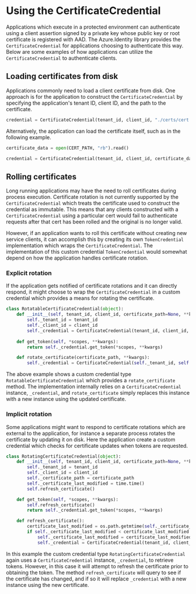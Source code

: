 # Using the CertificateCredential

Applications which execute in a protected environment can authenticate using a client assertion signed by a private key whose public key or root certificate is registered with AAD. The Azure.Identity library provides the `CertificateCredential` for applications choosing to authenticate this way. Below are some examples of how applications can utilize the `CertificateCredential` to authenticate clients.


## Loading certificates from disk

Applications commonly need to load a client certificate from disk. One approach is for the application to construct the `CertificateCredential` by specifying the application's tenant ID, client ID, and the path to the certificate.

```py
credential = CertificateCredential(tenant_id, client_id, "./certs/cert.pfx")
```
Alternatively, the application can load the certificate itself, such as in the following example.

```py
certificate_data = open(CERT_PATH, "rb").read()

credential = CertificateCredential(tenant_id, client_id, certificate_data=certificate_data)
```

## Rolling certificates

Long running applications may have the need to roll certificates during process execution. Certificate rotation is not currently supported by the `CertificateCredential` which treats the certificate used to construct the credential as immutable. This means that any clients constructed with a `CertificateCredential` using a particular cert would fail to authenticate requests after that cert has been rolled and the original is no longer valid. 

However, if an application wants to roll this certificate without creating new service clients, it can accomplish this by creating its own `TokenCredential` implementation which wraps the `CertificateCredential`. The implementation of this custom credential `TokenCredential` would somewhat depend on how the application handles certificate rotation.

### Explicit rotation

If the application gets notified of certificate rotations and it can directly respond, it might choose to wrap the `CertificateCredential` in a custom credential which provides a means for rotating the certificate. 

```py
class RotatableCertificateCredential(object):
    def __init__(self, tenant_id, client_id, certificate_path=None, **kwargs):
        self._tenant_id = tenant_id
        self._client_id = client_id
        self._credential = CertificateCredential(tenant_id, client_id, certificate_path, **kwargs)
    
    def get_token(self, *scopes, **kwargs):
        return self._credential.get_token(*scopes, **kwargs)

    def rotate_certificate(certificate_path, **kwargs):
        self._credential = CertificateCredential(self._tenant_id, self._client_id, certificate_path, **kwargs)
```

The above example shows a custom credential type `RotatableCertificateCredential` which provides a `rotate_certificate` method. The implementation internally relies on a `CertificateCredential` instance, `_credential`, and `rotate_certificate` simply replaces this instance with a new instance using the updated certificate.

### Implicit rotation
Some applications might want to respond to certificate rotations which are external to the application, for instance a separate process rotates the certificate by updating it on disk. Here the application create a custom credential which checks for certificate updates when tokens are requested. 

```py
class RotatingCertificateCredential(object):
    def __init__(self, tenant_id, client_id, certificate_path=None, **kwargs):
        self._tenant_id = tenant_id
        self._client_id = client_id
        self._certificate_path = certificate_path
        self._certificate_last_modified = time.time()
        self.refresh_certificate()

    def get_token(self, *scopes, **kwargs):
        self.refresh_certificate()
        return self._credential.get_token(*scopes, **kwargs)

    def refresh_certificate():
        certificate_last_modified = os.path.getmtime(self._certificate_path)
        if self._certificate_last_modified < certificate_last_modified:
            self._certificate_last_modified = certificate_last_modified
            self._credential = CertificateCredential(tenant_id, client_id, self._certificate_path, **kwargs)
```

In this example the custom credential type `RotatingCertificateCredential` again uses a `CertificateCredential` instance, `_credential`, to retrieve tokens. However, in this case it will attempt to refresh the certificate prior to obtaining the token. The method `refresh_certificate` will query to see if the certificate has changed, and if so it will replace `_credential` with a new instance using the new certificate.
